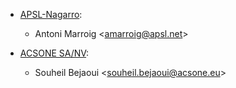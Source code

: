 - [APSL-Nagarro](https://www.apsl.tech):
  - Antoni Marroig \<<amarroig@apsl.net>\>

- [ACSONE SA/NV](https://acsone.eu):
  - Souheil Bejaoui \<<souheil.bejaoui@acsone.eu>\>
